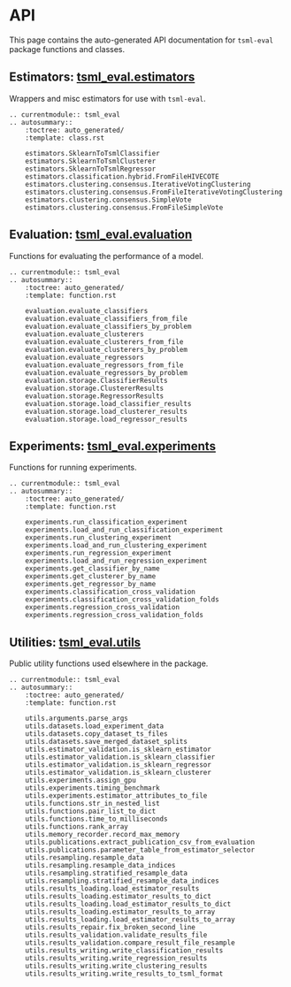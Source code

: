 # API

This page contains the auto-generated API documentation for `tsml-eval` package
functions and classes.

## Estimators: [tsml_eval.estimators](https://github.com/time-series-machine-learning/tsml-eval/tree/main/tsml_eval/estimators)

Wrappers and misc estimators for use with `tsml-eval`.

```{eval-rst}
.. currentmodule:: tsml_eval
.. autosummary::
    :toctree: auto_generated/
    :template: class.rst

    estimators.SklearnToTsmlClassifier
    estimators.SklearnToTsmlClusterer
    estimators.SklearnToTsmlRegressor
    estimators.classification.hybrid.FromFileHIVECOTE
    estimators.clustering.consensus.IterativeVotingClustering
    estimators.clustering.consensus.FromFileIterativeVotingClustering
    estimators.clustering.consensus.SimpleVote
    estimators.clustering.consensus.FromFileSimpleVote
```

## Evaluation: [tsml_eval.evaluation](https://github.com/time-series-machine-learning/tsml-eval/tree/main/tsml_eval/evaluation)

Functions for evaluating the performance of a model.

```{eval-rst}
.. currentmodule:: tsml_eval
.. autosummary::
    :toctree: auto_generated/
    :template: function.rst

    evaluation.evaluate_classifiers
    evaluation.evaluate_classifiers_from_file
    evaluation.evaluate_classifiers_by_problem
    evaluation.evaluate_clusterers
    evaluation.evaluate_clusterers_from_file
    evaluation.evaluate_clusterers_by_problem
    evaluation.evaluate_regressors
    evaluation.evaluate_regressors_from_file
    evaluation.evaluate_regressors_by_problem
    evaluation.storage.ClassifierResults
    evaluation.storage.ClustererResults
    evaluation.storage.RegressorResults
    evaluation.storage.load_classifier_results
    evaluation.storage.load_clusterer_results
    evaluation.storage.load_regressor_results
```

## Experiments: [tsml_eval.experiments](https://github.com/time-series-machine-learning/tsml-eval/tree/main/tsml_eval/experiments)

Functions for running experiments.

```{eval-rst}
.. currentmodule:: tsml_eval
.. autosummary::
    :toctree: auto_generated/
    :template: function.rst

    experiments.run_classification_experiment
    experiments.load_and_run_classification_experiment
    experiments.run_clustering_experiment
    experiments.load_and_run_clustering_experiment
    experiments.run_regression_experiment
    experiments.load_and_run_regression_experiment
    experiments.get_classifier_by_name
    experiments.get_clusterer_by_name
    experiments.get_regressor_by_name
    experiments.classification_cross_validation
    experiments.classification_cross_validation_folds
    experiments.regression_cross_validation
    experiments.regression_cross_validation_folds
```

## Utilities: [tsml_eval.utils](https://github.com/time-series-machine-learning/tsml-eval/tree/main/tsml_eval/utils)

Public utility functions used elsewhere in the package.

```{eval-rst}
.. currentmodule:: tsml_eval
.. autosummary::
    :toctree: auto_generated/
    :template: function.rst

    utils.arguments.parse_args
    utils.datasets.load_experiment_data
    utils.datasets.copy_dataset_ts_files
    utils.datasets.save_merged_dataset_splits
    utils.estimator_validation.is_sklearn_estimator
    utils.estimator_validation.is_sklearn_classifier
    utils.estimator_validation.is_sklearn_regressor
    utils.estimator_validation.is_sklearn_clusterer
    utils.experiments.assign_gpu
    utils.experiments.timing_benchmark
    utils.experiments.estimator_attributes_to_file
    utils.functions.str_in_nested_list
    utils.functions.pair_list_to_dict
    utils.functions.time_to_milliseconds
    utils.functions.rank_array
    utils.memory_recorder.record_max_memory
    utils.publications.extract_publication_csv_from_evaluation
    utils.publications.parameter_table_from_estimator_selector
    utils.resampling.resample_data
    utils.resampling.resample_data_indices
    utils.resampling.stratified_resample_data
    utils.resampling.stratified_resample_data_indices
    utils.results_loading.load_estimator_results
    utils.results_loading.estimator_results_to_dict
    utils.results_loading.load_estimator_results_to_dict
    utils.results_loading.estimator_results_to_array
    utils.results_loading.load_estimator_results_to_array
    utils.results_repair.fix_broken_second_line
    utils.results_validation.validate_results_file
    utils.results_validation.compare_result_file_resample
    utils.results_writing.write_classification_results
    utils.results_writing.write_regression_results
    utils.results_writing.write_clustering_results
    utils.results_writing.write_results_to_tsml_format
```
